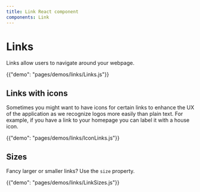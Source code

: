 ```yaml
---
title: Link React component
components: Link
---
```


# Links

<p class="description">Links allow users to navigate around your webpage.</p>

{{"demo": "pages/demos/links/Links.js"}}

## Links with icons

Sometimes you might want to have icons for certain links to enhance the UX of the application as we recognize logos more easily than plain text. For example, if you have a link to your homepage you can label it with a house icon.

{{"demo": "pages/demos/links/IconLinks.js"}}

## Sizes

Fancy larger or smaller links? Use the `size` property.

{{"demo": "pages/demos/links/LinkSizes.js"}}
